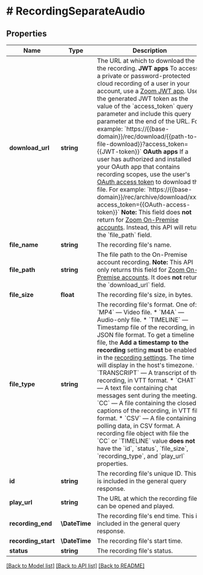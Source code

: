 # # RecordingSeparateAudio

## Properties

Name | Type | Description | Notes
------------ | ------------- | ------------- | -------------
**download_url** | **string** | The URL at which to download the the recording.   **JWT apps**   To access a private or password-protected cloud recording of a user in your account, use a [Zoom JWT app](https://marketplace.zoom.us/docs/guides/getting-started/app-types/create-jwt-app). Use the generated JWT token as the value of the &#x60;access_token&#x60; query parameter and include this query parameter at the end of the URL. For example:   &#x60;https://{{base-domain}}/rec/download/{{path-to-file-download}}?access_token&#x3D;{{JWT-token}}&#x60;   **OAuth apps**   If a user has authorized and installed your OAuth app that contains recording scopes, use the user&#39;s [OAuth access token](https://marketplace.zoom.us/docs/guides/auth/oauth) to download the file. For example:   &#x60;https://{{base-domain}}/rec/archive/download/xxx?access_token&#x3D;{{OAuth-access-token}}&#x60;   **Note:** This field does **not** return for [Zoom On-Premise accounts](https://support.zoom.us/hc/en-us/articles/360034064852-Zoom-On-Premise-Deployment). Instead, this API will return the &#x60;file_path&#x60; field. | [optional]
**file_name** | **string** | The recording file&#39;s name. | [optional]
**file_path** | **string** | The file path to the On-Premise account recording.   **Note:** This API only returns this field for [Zoom On-Premise accounts](https://support.zoom.us/hc/en-us/articles/360034064852-Zoom-On-Premise-Deployment). It does **not** return the &#x60;download_url&#x60; field. | [optional]
**file_size** | **float** | The recording file&#39;s size, in bytes. | [optional]
**file_type** | **string** | The recording file&#39;s format. One of:  * &#x60;MP4&#x60; — Video file. * &#x60;M4A&#x60; — Audio-only file. * &#x60;TIMELINE&#x60; — Timestamp file of the recording, in JSON file format. To get a timeline file, the **Add a timestamp to the recording** setting **must** be enabled in the [recording settings](https://support.zoom.us/hc/en-us/articles/203741855-Cloud-recording#h_3f14c3a4-d16b-4a3c-bbe5-ef7d24500048). The time will display in the host&#39;s timezone. * &#x60;TRANSCRIPT&#x60; — A transcript of the recording, in VTT format. * &#x60;CHAT&#x60; — A text file containing chat messages sent during the meeting. * &#x60;CC&#x60; — A file containing the closed captions of the recording, in VTT file format. * &#x60;CSV&#x60; — A file containing polling data, in CSV format.  A recording file object with file the &#x60;CC&#x60; or &#x60;TIMELINE&#x60; value **does not** have the &#x60;id&#x60;, &#x60;status&#x60;, &#x60;file_size&#x60;, &#x60;recording_type&#x60;, and &#x60;play_url&#x60; properties. | [optional]
**id** | **string** | The recording file&#39;s unique ID. This is included in the general query response. | [optional]
**play_url** | **string** | The URL at which the recording file can be opened and played. | [optional]
**recording_end** | **\DateTime** | The recording file&#39;s end time. This is included in the general query response. | [optional]
**recording_start** | **\DateTime** | The recording file&#39;s start time. | [optional]
**status** | **string** | The recording file&#39;s status. | [optional]

[[Back to Model list]](../../README.md#models) [[Back to API list]](../../README.md#endpoints) [[Back to README]](../../README.md)

